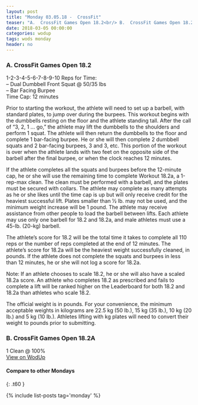 ```yaml
---
layout: post
title: "Monday 03.05.18 -  CrossFit"
teaser: "A.  CrossFit Games Open 18.2<br/> B.  CrossFit Games Open 18.2A"
date: 2018-03-05 00:00:00
categories: wodup
tags: wods monday
header: no
---
```



<h3>A.  CrossFit Games Open 18.2</h3>
1-2-3-4-5-6-7-8-9-10 Reps for Time:<br/>– Dual Dumbbell Front Squat @ 50/35 lbs<br/>– Bar Facing Burpee<br/>Time Cap: 12 minutes<br/>

Prior to starting the workout, the athlete will need to set up a barbell, with standard plates, to jump over during the burpees. This workout begins with the dumbbells resting on the floor and the athlete standing tall. After the call of “3, 2, 1 … go,” the athlete may lift the dumbbells to the shoulders and perform 1 squat. The athlete will then return the dumbbells to the floor and complete 1 bar-facing burpee. He or she will then complete 2 dumbbell squats and 2 bar-facing burpees, 3 and 3, etc. This portion of the workout is over when the athlete lands with two feet on the opposite side of the barbell after the final burpee, or when the clock reaches 12 minutes.

If the athlete completes all the squats and burpees before the 12-minute cap, he or she will use the remaining time to complete Workout 18.2a, a 1-rep-max clean. The clean must be performed with a barbell, and the plates must be secured with collars. The athlete may complete as many attempts as he or she likes until the time cap is up but will only receive credit for the heaviest successful lift. Plates smaller than 1⁄2 lb. may not be used, and the minimum weight increase will be 1 pound. The athlete may receive assistance from other people to load the barbell between lifts. Each athlete may use only one barbell for 18.2 and 18.2a, and male athletes must use a 45-lb. (20-kg) barbell.

The athlete’s score for 18.2 will be the total time it takes to complete all 110 reps or the number of reps completed at the end of 12 minutes. The athlete’s score for 18.2a will be the heaviest weight successfully cleaned, in pounds. If the athlete does not complete the squats and burpees in less than 12 minutes, he or she will not log a score for 18.2a.

Note: If an athlete chooses to scale 18.2, he or she will also have a scaled 18.2a score. An athlete who completes 18.2 as prescribed and fails to complete a lift will be ranked higher on the Leaderboard for both 18.2 and 18.2a than athletes who scale 18.2.

The official weight is in pounds. For your convenience, the minimum acceptable weights in kilograms are 22.5 kg (50 lb.), 15 kg (35 lb.), 10 kg (20 lb.) and 5 kg (10 lb.). Athletes lifting with kg plates will need to convert their weight to pounds prior to submitting.


<h3>B.  CrossFit Games Open 18.2A</h3>
1 Clean @ 100%<br/>
<a href="https://www.wodup.com/gyms/asphodel/wods/4683" target="blank">View on WodUp</a>


#### Compare to other Mondays
{: .t60 }

{% include list-posts tag='monday' %}